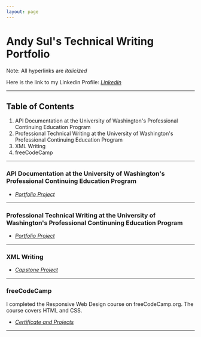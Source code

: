 ```yaml
---
layout: page
---
```


# Andy Sul's Technical Writing Portfolio

Note: All hyperlinks are *italicized*

Here is the link to my Linkedin Profile: *[Linkedin](https://www.linkedin.com/in/andysul/)*

-------------------------

## **Table of Contents**

1. API Documentation at the University of Washington's Professional Continuing Education Program
2. Professional Technical Writing at the University of Washington's Professional Continuing Education Program
3. XML Writing
4. freeCodeCamp
   
-------------------------

### API Documentation at the University of Washington's Professional Continuing Education Program

* *[Portfolio Project](UW_API/uw_api.md)*

-------------------------

### Professional Technical Writing at the University of Washington's Professional Continuning Education Program

* *[Portfolio Project](UW_PTW/uw_ptw.md)*

-------------------------

### XML Writing

* *[Capstone Project](XML/xml_writing.md)*

-------------------------

### freeCodeCamp 

I completed the Responsive Web Design course on freeCodeCamp.org. The course covers HTML and CSS.

* *[Certificate and Projects](https://www.freecodecamp.org/certification/skma97/responsive-web-design)*

-------------------------
